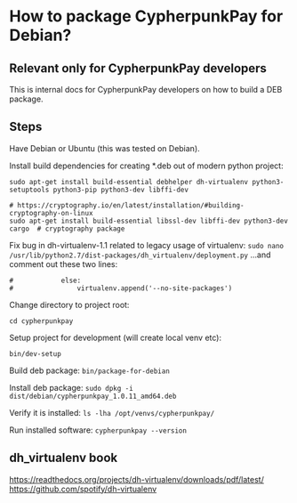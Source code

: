 # How to package CypherpunkPay for Debian?

## Relevant only for CypherpunkPay developers

This is internal docs for CypherpunkPay developers on how to build a DEB package.

## Steps

Have Debian or Ubuntu (this was tested on Debian).

Install build dependencies for creating *.deb out of modern python project:

```
sudo apt-get install build-essential debhelper dh-virtualenv python3-setuptools python3-pip python3-dev libffi-dev

# https://cryptography.io/en/latest/installation/#building-cryptography-on-linux
sudo apt-get install build-essential libssl-dev libffi-dev python3-dev cargo  # cryptography package
```

Fix bug in dh-virtualenv-1.1 related to legacy usage of virtualenv:
`sudo nano /usr/lib/python2.7/dist-packages/dh_virtualenv/deployment.py`
...and comment out these two lines:
```
#            else:
#                virtualenv.append('--no-site-packages')
```

Change directory to project root:

`cd cypherpunkpay`

Setup project for development (will create local venv etc):

`bin/dev-setup`

Build deb package:
`bin/package-for-debian`

Install deb package:
`sudo dpkg -i dist/debian/cypherpunkpay_1.0.11_amd64.deb`

Verify it is installed:
`ls -lha /opt/venvs/cypherpunkpay/`

Run installed software:
`cypherpunkpay --version`

## dh_virtualenv book

https://readthedocs.org/projects/dh-virtualenv/downloads/pdf/latest/
https://github.com/spotify/dh-virtualenv

